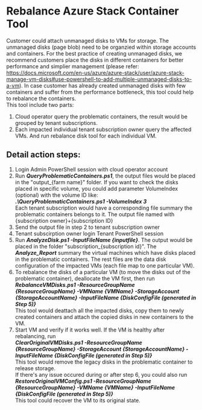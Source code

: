 Rebalance Azure Stack Container Tool
====
Customer could attach unmanaged disks to VMs for storage. The unmanaged disks (page blob) need to be organzied within storage accounts and containers. For the best practice of creating unmanaged disks, we recommend customers place the disks in different containers for better performance and simplier management (please refer: https://docs.microsoft.com/en-us/azure/azure-stack/user/azure-stack-manage-vm-disks#use-powershell-to-add-multiple-unmanaged-disks-to-a-vm). In case customer has already created unmanaged disks with few containers and suffer from the performance bottleneck, this tool could help to rebalance the containers.\
This tool include two parts:
1. Cloud operator query the problematic containers, the result would be grouped by tenant subscriptions.
2. Each impacted individual tenant subscription owner query the affected VMs. And run rebalance disk tool for each individual VM.

Detail action steps:
----
1. Login Admin PowerShell session with cloud operator account
2. Run _**QueryProblematicContainers.ps1**_, the output files would be placed in the "output_{farm name}" folder. If you want to check the disks placed in specific volume, you could add parameter VolumeIndex (optional) with the volume ID like:\
_**.\QueryProblematicContainers.ps1 -VolumeIndex 3**_\
Each tenant subscription would have a corresponding file summary the problematic containers belongs to it. The output file named with {subscription owner}+{subscription ID}
3. Send the output file in step 2 to tenant subscription owner
4. Tenant subscirption owner login Tenant PowerShell session
5. Run _**AnalyzeDisk.ps1 -InputFileName {inputfile}**_. The output would be placed in the folder "subscription_{subscription id}". The _**Analyze_Report**_ summary the virtual machines which have disks placed in the problematic containers. The rest files are the data disk configuration of the impacted VMs (each file map to one particular VM).
6. To rebalance the disks of a particular VM (to move the disks out of the problematic container), deallocate the VM first, then run\
_**RebalanceVMDisks.ps1 -ResourceGroupName {ResourceGroupName} -VMName {VMName} -StorageAccount {StorageAccountName} -InputFileName {DiskConfigFile (generated in Step 5)}**_\
This tool would deattach all the impacted disks, copy them to newly created containers and attach the copied disks in new containers to the VM.
7. Start VM and verify if it works well. If the VM is healthy after rebalancing, run\
_**ClearOriginalVMDisks.ps1 -ResourceGroupName {ResourceGroupName} -StorageAccount {StorageAccountName} -InputFileName {DiskConfigFile (generated in Step 5)}**_\
This tool would remove the legacy disks in the problematic container to release storage.\
If there's any issue occured during or after step 6, you could also run\
_**RestoreOriginalVMConfig.ps1 -ResourceGroupName {ResourceGroupName} -VMName {VMName} -InputFileName {DiskConfigFile (generated in Step 5)}**_\
This tool could recover the VM to its original state.
